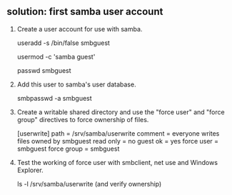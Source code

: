 ## solution: first samba user account

1. Create a user account for use with samba.

    useradd -s /bin/false smbguest

    usermod -c 'samba guest'

    passwd smbguest

2. Add this user to samba's user database.

    smbpasswd -a smbguest

3. Create a writable shared directory and use the \"force user\" and
\"force group\" directives to force ownership of files.

    [userwrite]
     path = /srv/samba/userwrite
     comment = everyone writes files owned by smbguest
     read only = no
     guest ok = yes
     force user = smbguest
     force group = smbguest
        

4. Test the working of force user with smbclient, net use and Windows
Explorer.

    ls -l /srv/samba/userwrite (and verify ownership)

